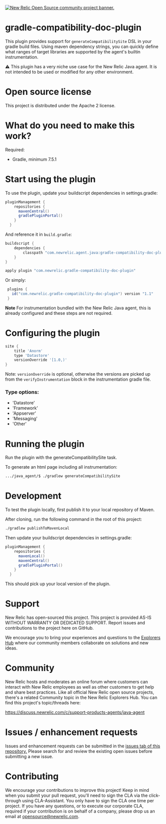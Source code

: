 <a href="https://opensource.newrelic.com/oss-category/#community-project"><picture><source media="(prefers-color-scheme: dark)" srcset="https://github.com/newrelic/opensource-website/raw/main/src/images/categories/dark/Community_Project.png"><source media="(prefers-color-scheme: light)" srcset="https://github.com/newrelic/opensource-website/raw/main/src/images/categories/Community_Project.png"><img alt="New Relic Open Source community project banner." src="https://github.com/newrelic/opensource-website/raw/main/src/images/categories/Community_Project.png"></picture></a>

gradle-compatibility-doc-plugin
====================================
This plugin provides support for `generateCompatibilitySite` DSL in your gradle build files. Using maven dependency strings, you can quickly define what ranges of target libraries are supported by the agent's builtin instrumentation.

:warning: This plugin has a very niche use case for the New Relic Java agent. 
It is not intended to be used or modified for any other environment.

Open source license
====================================

This project is distributed under the Apache 2 license.

What do you need to make this work?
====================================

Required: 
* Gradle, minimum 7.5.1

Start using the plugin
====================================

To use the plugin, update your buildscript dependencies in settings.gradle:

```gradle
pluginManagement {
    repositories {
      mavenCentral()
      gradlePluginPortal()
    }
  }
```

And reference it in `build.gradle`:

```gradle
buildscript {
    dependencies {
        classpath "com.newrelic.agent.java:gradle-compatibility-doc-plugin:1.1"
    }
}

apply plugin "com.newrelic.gradle-compatibility-doc-plugin"
```

Or simply:

```gradle
 plugins {
   id("com.newrelic.gradle-compatibility-doc-plugin") version "1.1"
 }
```

**Note** For instrumentation bundled with the New Relic Java agent, this is already configured and these steps are not required.

Configuring the plugin
====================================

```gradle
site {
    title 'Anorm'
    type 'Datastore'
    versionOverride '[1.0,)'
}
```

Note: `versionOverride` is optional, otherwise the versions are picked up from the `verifyInstrumentation` block in the instrumentation gradle file.

### Type options:
* 'Datastore'
* 'Framework'
* 'Appserver'
* 'Messaging'
* 'Other'

Running the plugin
====================================

Run the plugin with the generateCompatibilitySite task.

To generate an html page including all instrumentation:

```bash
.../java_agent/$ ./gradlew generateCompatibilitySite
```

Development
====================================

To test the plugin locally, first publish it to your local repository of Maven.
  
After cloning, run the following command in the root of this project:
 
 ```bash
./gradlew publishToMavenLocal
 ```
  

Then update your buildscript dependencies in settings.gradle:

```gradle
pluginManagement {
    repositories {
      mavenLocal()
      mavenCentral()
      gradlePluginPortal()
    }
  }
```

This should pick up your local version of the plugin.

Support
====================================

New Relic has open-sourced this project. This project is provided AS-IS WITHOUT WARRANTY OR DEDICATED SUPPORT. Report issues and contributions to the project here on GitHub.

We encourage you to bring your experiences and questions to the [Explorers Hub](https://discuss.newrelic.com/) where our community members collaborate on solutions and new ideas.

Community
====================================
New Relic hosts and moderates an online forum where customers can interact with New Relic employees as well as other customers to get help and share best practices. Like all official New Relic open source projects, there's a related Community topic in the New Relic Explorers Hub. You can find this project's topic/threads here:

https://discuss.newrelic.com/c/support-products-agents/java-agent

Issues / enhancement requests
====================================
Issues and enhancement requests can be submitted in 
the [issues tab of this repository.](https://github.com/newrelic/newrelic-gradle-verify-instrumentation/issues) 
Please search for and review the existing open issues before submitting a new issue.

Contributing
====================================
We encourage your contributions to improve this project! Keep in mind when you submit your pull request, you'll need to sign the CLA via the click-through using CLA-Assistant. You only have to sign the CLA one time per project. If you have any questions, or to execute our corporate CLA, required if your contribution is on behalf of a company, please drop us an email at opensource@newrelic.com.
